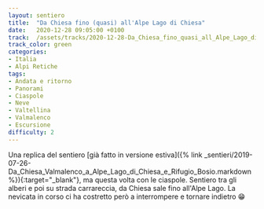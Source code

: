 ```yaml
---
layout: sentiero
title:  "Da Chiesa fino (quasi) all'Alpe Lago di Chiesa"
date:   2020-12-28 09:05:00 +0100
track:  /assets/tracks/2020-12-28-Da_Chiesa_fino_quasi_all_Alpe_Lago_di_Chiesa.gpx
track_color: green
categories:
- Italia
- Alpi Retiche
tags:
- Andata e ritorno
- Panorami
- Ciaspole
- Neve
- Valtellina
- Valmalenco
- Escursione
difficulty: 2
---
```


Una replica del sentiero [già fatto in versione estiva]({% link _sentieri/2019-07-26-Da_Chiesa_Valmalenco_a_Alpe_Lago_di_Chiesa_e_Rifugio_Bosio.markdown %}){:target="_blank"}, ma questa volta con le ciaspole.
Sentiero tra gli alberi e poi su strada carrareccia, da Chiesa sale fino all'Alpe Lago.
La nevicata in corso ci ha costretto però a interrompere e tornare indietro :grin:
